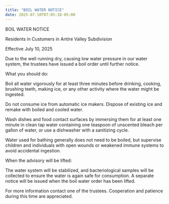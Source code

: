 ```yaml
---
title: "BOIL WATER NOTICE"
date: 2025-07-10T07:05:18-05:00
---
```

BOIL WATER NOTICE

Residents in Customers in Antire Valley Subdivision

Effective July 10, 2025

Due to the well running dry, causing low water pressure in our water
system, the trustees have issued a boil order until further notice.

<!--more-->

What you should do:

Boil all water vigorously for at least three minutes before drinking,
cooking, brushing teeth, making ice, or any other activity where the
water might be ingested.

Do not consume ice from automatic ice makers. Dispose of existing ice
and remake with boiled and cooled water.

Wash dishes and food contact surfaces by immersing them for at least
one minute in clean tap water containing one teaspoon of unscented
bleach per gallon of water, or use a dishwasher with a sanitizing
cycle.

Water used for bathing generally does not need to be boiled, but
supervise children and individuals with open wounds or weakened immune
systems to avoid accidental ingestion.

When the advisory will be lifted:

The water system will be stabilized, and bacteriological samples will
be collected to ensure the water is again safe for consumption. A
separate notice will be issued when the boil water order has been
lifted.

For more information contact one of the trustees.
Cooperation and patience during this time are appreciated.
